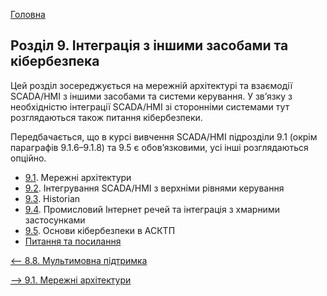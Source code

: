 [Головна](README.md)

## Розділ 9. Інтеграція з іншими засобами та кібербезпека

Цей розділ зосереджується на мережній архітектурі та взаємодії SCADA/HMI з іншими засобами та системи керування. У зв’язку з необхідністю інтеграції SCADA/HMI зі сторонніми системами тут розглядаються також питання кібербезпеки.  

Передбачається, що в курсі вивчення SCADA/HMI підрозділи 9.1 (окрім параграфів 9.1.6–9.1.8) та 9.5 є обов’язковими, усі інші розглядаються опційно.  

- [9.1](9_1.md). Мережні архітектури
- [9.2](9_2.md). Інтегрування SCADA/HMI з верхніми рівнями керування
- [9.3](9_3.md). Historian
- [9.4](9_4.md). Промисловий Інтернет речей та інтеграція з хмарними застосунками
- [9.5](9_5.md). Основи кібербезпеки в АСКТП
- [Питання та посилання](9_q.md)

[<-- 8.8. Мультимовна підтримка](8_8.md)

[--> 9.1. Мережні архітектури](9_1.md)